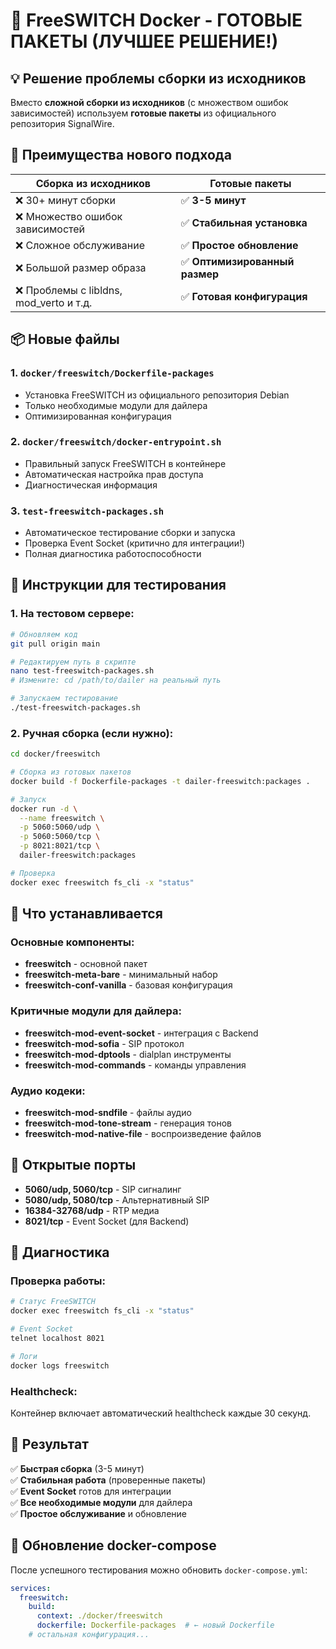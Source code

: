 # 🚀 FreeSWITCH Docker - ГОТОВЫЕ ПАКЕТЫ (ЛУЧШЕЕ РЕШЕНИЕ!)

## 💡 Решение проблемы сборки из исходников

Вместо **сложной сборки из исходников** (с множеством ошибок зависимостей) используем **готовые пакеты** из официального репозитория SignalWire.

## 🎯 Преимущества нового подхода

| Сборка из исходников | **Готовые пакеты** |
|---------------------|-------------------|
| ❌ 30+ минут сборки | ✅ **3-5 минут** |
| ❌ Множество ошибок зависимостей | ✅ **Стабильная установка** |
| ❌ Сложное обслуживание | ✅ **Простое обновление** |
| ❌ Большой размер образа | ✅ **Оптимизированный размер** |
| ❌ Проблемы с libldns, mod_verto и т.д. | ✅ **Готовая конфигурация** |

## 📦 Новые файлы

### 1. `docker/freeswitch/Dockerfile-packages`
- Установка FreeSWITCH из официального репозитория Debian
- Только необходимые модули для дайлера
- Оптимизированная конфигурация

### 2. `docker/freeswitch/docker-entrypoint.sh`
- Правильный запуск FreeSWITCH в контейнере
- Автоматическая настройка прав доступа
- Диагностическая информация

### 3. `test-freeswitch-packages.sh`
- Автоматическое тестирование сборки и запуска
- Проверка Event Socket (критично для интеграции!)
- Полная диагностика работоспособности

## 🚀 Инструкции для тестирования

### 1. На тестовом сервере:

```bash
# Обновляем код
git pull origin main

# Редактируем путь в скрипте
nano test-freeswitch-packages.sh
# Измените: cd /path/to/dailer на реальный путь

# Запускаем тестирование
./test-freeswitch-packages.sh
```

### 2. Ручная сборка (если нужно):

```bash
cd docker/freeswitch

# Сборка из готовых пакетов
docker build -f Dockerfile-packages -t dailer-freeswitch:packages .

# Запуск
docker run -d \
  --name freeswitch \
  -p 5060:5060/udp \
  -p 5060:5060/tcp \
  -p 8021:8021/tcp \
  dailer-freeswitch:packages

# Проверка
docker exec freeswitch fs_cli -x "status"
```

## 🔧 Что устанавливается

### Основные компоненты:
- **freeswitch** - основной пакет
- **freeswitch-meta-bare** - минимальный набор
- **freeswitch-conf-vanilla** - базовая конфигурация

### Критичные модули для дайлера:
- **freeswitch-mod-event-socket** - интеграция с Backend
- **freeswitch-mod-sofia** - SIP протокол
- **freeswitch-mod-dptools** - dialplan инструменты
- **freeswitch-mod-commands** - команды управления

### Аудио кодеки:
- **freeswitch-mod-sndfile** - файлы аудио
- **freeswitch-mod-tone-stream** - генерация тонов
- **freeswitch-mod-native-file** - воспроизведение файлов

## 🔌 Открытые порты

- **5060/udp, 5060/tcp** - SIP сигналинг
- **5080/udp, 5080/tcp** - Альтернативный SIP
- **16384-32768/udp** - RTP медиа
- **8021/tcp** - Event Socket (для Backend)

## 🏥 Диагностика

### Проверка работы:
```bash
# Статус FreeSWITCH
docker exec freeswitch fs_cli -x "status"

# Event Socket
telnet localhost 8021

# Логи
docker logs freeswitch
```

### Healthcheck:
Контейнер включает автоматический healthcheck каждые 30 секунд.

## 🎉 Результат

✅ **Быстрая сборка** (3-5 минут)  
✅ **Стабильная работа** (проверенные пакеты)  
✅ **Event Socket** готов для интеграции  
✅ **Все необходимые модули** для дайлера  
✅ **Простое обслуживание** и обновление  

## 🔄 Обновление docker-compose

После успешного тестирования можно обновить `docker-compose.yml`:

```yaml
services:
  freeswitch:
    build:
      context: ./docker/freeswitch
      dockerfile: Dockerfile-packages  # ← новый Dockerfile
    # остальная конфигурация...
``` 